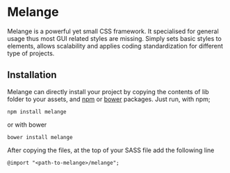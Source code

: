 Melange
=======

Melange is a powerful yet small CSS framework. It specialised for general usage thus most GUI related styles are
missing. Simply sets basic styles to elements, allows scalability and applies coding standardization for different
type of projects.

## Installation
Melange can directly install your project by copying the contents of lib folder to your assets, and [npm](https://www.npmjs.org/) or [bower](http://bower.io) packages. Just run,
with npm;

```
npm install melange
```

or with bower

```
bower install melange
```

After copying the files, at the top of your SASS file add the following line
```
@import "<path-to-melange>/melange";
```
